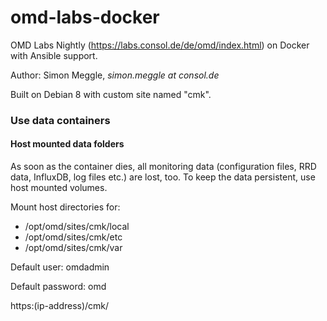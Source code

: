 # omd-labs-docker

OMD Labs Nightly (https://labs.consol.de/de/omd/index.html) on Docker with Ansible support.

Author: Simon Meggle, *simon.meggle at consol.de*

Built on Debian 8 with custom site named "cmk".

### Use data containers

#### Host mounted data folders

As soon as the container dies, all monitoring data (configuration files, RRD data, InfluxDB, log files etc.) are lost, too. To keep the data persistent, use host mounted volumes.

Mount host directories for:

 * /opt/omd/sites/cmk/local
 * /opt/omd/sites/cmk/etc
 * /opt/omd/sites/cmk/var

Default user: omdadmin

Default password: omd

https:(ip-address)/cmk/
